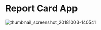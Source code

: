 # Report Card App


![thumbnail_screenshot_20181003-140541](https://user-images.githubusercontent.com/27202690/46411520-568ea200-c71c-11e8-8bfe-7682f897bb12.jpg)

